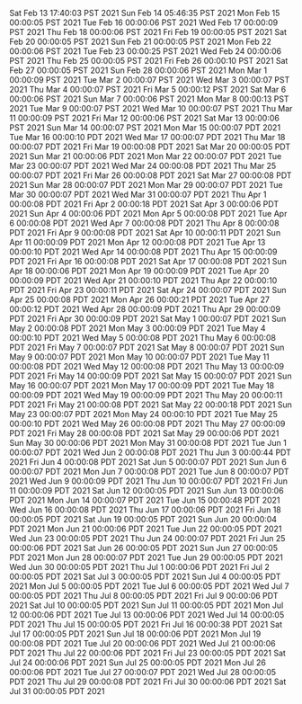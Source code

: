 Sat Feb 13 17:40:03 PST 2021
Sun Feb 14 05:46:35 PST 2021
Mon Feb 15 00:00:05 PST 2021
Tue Feb 16 00:00:06 PST 2021
Wed Feb 17 00:00:09 PST 2021
Thu Feb 18 00:00:06 PST 2021
Fri Feb 19 00:00:05 PST 2021
Sat Feb 20 00:00:05 PST 2021
Sun Feb 21 00:00:05 PST 2021
Mon Feb 22 00:00:06 PST 2021
Tue Feb 23 00:00:25 PST 2021
Wed Feb 24 00:00:06 PST 2021
Thu Feb 25 00:00:05 PST 2021
Fri Feb 26 00:00:10 PST 2021
Sat Feb 27 00:00:05 PST 2021
Sun Feb 28 00:00:06 PST 2021
Mon Mar  1 00:00:09 PST 2021
Tue Mar  2 00:00:07 PST 2021
Wed Mar  3 00:00:07 PST 2021
Thu Mar  4 00:00:07 PST 2021
Fri Mar  5 00:00:12 PST 2021
Sat Mar  6 00:00:06 PST 2021
Sun Mar  7 00:00:06 PST 2021
Mon Mar  8 00:00:13 PST 2021
Tue Mar  9 00:00:07 PST 2021
Wed Mar 10 00:00:07 PST 2021
Thu Mar 11 00:00:09 PST 2021
Fri Mar 12 00:00:06 PST 2021
Sat Mar 13 00:00:06 PST 2021
Sun Mar 14 00:00:07 PST 2021
Mon Mar 15 00:00:07 PDT 2021
Tue Mar 16 00:00:10 PDT 2021
Wed Mar 17 00:00:07 PDT 2021
Thu Mar 18 00:00:07 PDT 2021
Fri Mar 19 00:00:08 PDT 2021
Sat Mar 20 00:00:05 PDT 2021
Sun Mar 21 00:00:06 PDT 2021
Mon Mar 22 00:00:07 PDT 2021
Tue Mar 23 00:00:07 PDT 2021
Wed Mar 24 00:00:08 PDT 2021
Thu Mar 25 00:00:07 PDT 2021
Fri Mar 26 00:00:08 PDT 2021
Sat Mar 27 00:00:08 PDT 2021
Sun Mar 28 00:00:07 PDT 2021
Mon Mar 29 00:00:07 PDT 2021
Tue Mar 30 00:00:07 PDT 2021
Wed Mar 31 00:00:07 PDT 2021
Thu Apr  1 00:00:08 PDT 2021
Fri Apr  2 00:00:18 PDT 2021
Sat Apr  3 00:00:06 PDT 2021
Sun Apr  4 00:00:06 PDT 2021
Mon Apr  5 00:00:08 PDT 2021
Tue Apr  6 00:00:08 PDT 2021
Wed Apr  7 00:00:08 PDT 2021
Thu Apr  8 00:00:08 PDT 2021
Fri Apr  9 00:00:08 PDT 2021
Sat Apr 10 00:00:11 PDT 2021
Sun Apr 11 00:00:09 PDT 2021
Mon Apr 12 00:00:08 PDT 2021
Tue Apr 13 00:00:10 PDT 2021
Wed Apr 14 00:00:08 PDT 2021
Thu Apr 15 00:00:09 PDT 2021
Fri Apr 16 00:00:08 PDT 2021
Sat Apr 17 00:00:08 PDT 2021
Sun Apr 18 00:00:06 PDT 2021
Mon Apr 19 00:00:09 PDT 2021
Tue Apr 20 00:00:09 PDT 2021
Wed Apr 21 00:00:10 PDT 2021
Thu Apr 22 00:00:10 PDT 2021
Fri Apr 23 00:00:11 PDT 2021
Sat Apr 24 00:00:07 PDT 2021
Sun Apr 25 00:00:08 PDT 2021
Mon Apr 26 00:00:21 PDT 2021
Tue Apr 27 00:00:12 PDT 2021
Wed Apr 28 00:00:09 PDT 2021
Thu Apr 29 00:00:09 PDT 2021
Fri Apr 30 00:00:09 PDT 2021
Sat May  1 00:00:07 PDT 2021
Sun May  2 00:00:08 PDT 2021
Mon May  3 00:00:09 PDT 2021
Tue May  4 00:00:10 PDT 2021
Wed May  5 00:00:08 PDT 2021
Thu May  6 00:00:08 PDT 2021
Fri May  7 00:00:07 PDT 2021
Sat May  8 00:00:07 PDT 2021
Sun May  9 00:00:07 PDT 2021
Mon May 10 00:00:07 PDT 2021
Tue May 11 00:00:08 PDT 2021
Wed May 12 00:00:08 PDT 2021
Thu May 13 00:00:09 PDT 2021
Fri May 14 00:00:09 PDT 2021
Sat May 15 00:00:07 PDT 2021
Sun May 16 00:00:07 PDT 2021
Mon May 17 00:00:09 PDT 2021
Tue May 18 00:00:09 PDT 2021
Wed May 19 00:00:09 PDT 2021
Thu May 20 00:00:11 PDT 2021
Fri May 21 00:00:08 PDT 2021
Sat May 22 00:00:18 PDT 2021
Sun May 23 00:00:07 PDT 2021
Mon May 24 00:00:10 PDT 2021
Tue May 25 00:00:10 PDT 2021
Wed May 26 00:00:08 PDT 2021
Thu May 27 00:00:09 PDT 2021
Fri May 28 00:00:08 PDT 2021
Sat May 29 00:00:06 PDT 2021
Sun May 30 00:00:06 PDT 2021
Mon May 31 00:00:08 PDT 2021
Tue Jun  1 00:00:07 PDT 2021
Wed Jun  2 00:00:08 PDT 2021
Thu Jun  3 00:00:44 PDT 2021
Fri Jun  4 00:00:08 PDT 2021
Sat Jun  5 00:00:07 PDT 2021
Sun Jun  6 00:00:07 PDT 2021
Mon Jun  7 00:00:08 PDT 2021
Tue Jun  8 00:00:07 PDT 2021
Wed Jun  9 00:00:09 PDT 2021
Thu Jun 10 00:00:07 PDT 2021
Fri Jun 11 00:00:09 PDT 2021
Sat Jun 12 00:00:05 PDT 2021
Sun Jun 13 00:00:06 PDT 2021
Mon Jun 14 00:00:07 PDT 2021
Tue Jun 15 00:00:48 PDT 2021
Wed Jun 16 00:00:08 PDT 2021
Thu Jun 17 00:00:06 PDT 2021
Fri Jun 18 00:00:05 PDT 2021
Sat Jun 19 00:00:05 PDT 2021
Sun Jun 20 00:00:04 PDT 2021
Mon Jun 21 00:00:06 PDT 2021
Tue Jun 22 00:00:05 PDT 2021
Wed Jun 23 00:00:05 PDT 2021
Thu Jun 24 00:00:07 PDT 2021
Fri Jun 25 00:00:06 PDT 2021
Sat Jun 26 00:00:05 PDT 2021
Sun Jun 27 00:00:05 PDT 2021
Mon Jun 28 00:00:07 PDT 2021
Tue Jun 29 00:00:05 PDT 2021
Wed Jun 30 00:00:05 PDT 2021
Thu Jul  1 00:00:06 PDT 2021
Fri Jul  2 00:00:05 PDT 2021
Sat Jul  3 00:00:05 PDT 2021
Sun Jul  4 00:00:05 PDT 2021
Mon Jul  5 00:00:05 PDT 2021
Tue Jul  6 00:00:05 PDT 2021
Wed Jul  7 00:00:05 PDT 2021
Thu Jul  8 00:00:05 PDT 2021
Fri Jul  9 00:00:06 PDT 2021
Sat Jul 10 00:00:05 PDT 2021
Sun Jul 11 00:00:05 PDT 2021
Mon Jul 12 00:00:06 PDT 2021
Tue Jul 13 00:00:06 PDT 2021
Wed Jul 14 00:00:05 PDT 2021
Thu Jul 15 00:00:05 PDT 2021
Fri Jul 16 00:00:38 PDT 2021
Sat Jul 17 00:00:05 PDT 2021
Sun Jul 18 00:00:06 PDT 2021
Mon Jul 19 00:00:08 PDT 2021
Tue Jul 20 00:00:06 PDT 2021
Wed Jul 21 00:00:06 PDT 2021
Thu Jul 22 00:00:06 PDT 2021
Fri Jul 23 00:00:05 PDT 2021
Sat Jul 24 00:00:06 PDT 2021
Sun Jul 25 00:00:05 PDT 2021
Mon Jul 26 00:00:06 PDT 2021
Tue Jul 27 00:00:07 PDT 2021
Wed Jul 28 00:00:05 PDT 2021
Thu Jul 29 00:00:08 PDT 2021
Fri Jul 30 00:00:06 PDT 2021
Sat Jul 31 00:00:05 PDT 2021
